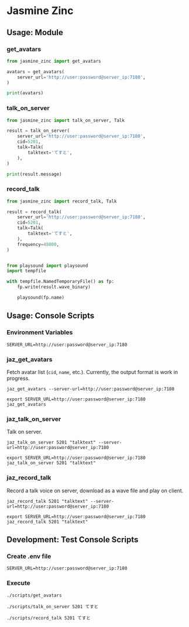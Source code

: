 # Jasmine Zinc

## Usage: Module

### get_avatars
```python
from jasmine_zinc import get_avatars

avatars = get_avatars(
    server_url='http://user:password@server_ip:7180',
)

print(avatars)
```

### talk_on_server
```python
from jasmine_zinc import talk_on_server, Talk

result = talk_on_server(
    server_url='http://user:password@server_ip:7180',
    cid=5201,
    talk=Talk(
        talktext='てすと',
    ),
)

print(result.message)
```

### record_talk
```python
from jasmine_zinc import record_talk, Talk

result = record_talk(
    server_url='http://user:password@server_ip:7180',
    cid=5201,
    talk=Talk(
        talktext='てすと',
    ),
    frequency=48000,
)


from playsound import playsound
import tempfile

with tempfile.NamedTemporaryFile() as fp:
    fp.write(result.wave_binary)

    playsound(fp.name)
```


## Usage: Console Scripts
### Environment Variables
```env
SERVER_URL=http://user:password@server_ip:7180
```

### jaz_get_avatars
Fetch avatar list (`cid`, `name`, etc.). Currently, the output format is work in progress.

```shell
jaz_get_avatars --server-url=http://user:password@server_ip:7180

export SERVER_URL=http://user:password@server_ip:7180
jaz_get_avatars
```

### jaz_talk_on_server
Talk on server.

```shell
jaz_talk_on_server 5201 "talktext" --server-url=http://user:password@server_ip:7180

export SERVER_URL=http://user:password@server_ip:7180
jaz_talk_on_server 5201 "talktext"
```

### jaz_record_talk
Record a talk voice on server, download as a wave file and play on client.

```shell
jaz_record_talk 5201 "talktext" --server-url=http://user:password@server_ip:7180

export SERVER_URL=http://user:password@server_ip:7180
jaz_record_talk 5201 "talktext"
```

## Development: Test Console Scripts
### Create .env file
```env
SERVER_URL=http://user:password@server_ip:7180
```

### Execute
```shell
./scripts/get_avatars

./scripts/talk_on_server 5201 てすと

./scripts/record_talk 5201 てすと
```
